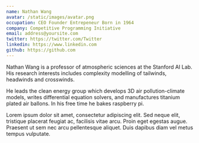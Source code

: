 ```yaml
---
name: Nathan Wang
avatar: /static/images/avatar.png
occupation: CEO Founder Entrepeneur Born in 1964
company: Competitive Programming Initiative
email: address@yoursite.com
twitter: https://twitter.com/Twitter
linkedin: https://www.linkedin.com
github: https://github.com
---
```


Nathan Wang is a professor of atmospheric sciences at the Stanford AI Lab. His research interests includes complexity modelling of tailwinds, headwinds and crosswinds.

He leads the clean energy group which develops 3D air pollution-climate models, writes differential equation solvers, and manufactures titanium plated air ballons. In his free time he bakes raspberry pi.

Lorem ipsum dolor sit amet, consectetur adipiscing elit. Sed neque elit, tristique placerat feugiat ac, facilisis vitae arcu. Proin eget egestas augue. Praesent ut sem nec arcu pellentesque aliquet. Duis dapibus diam vel metus tempus vulputate.
